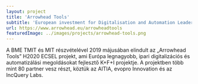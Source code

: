 ```yaml
---
layout: project
title: 'Arrowhead Tools'
subtitle: 'European investment for Digitalisation and Automation Leadership'
url: https://www.arrowhead.eu/arrowheadtools
featuredImage: ../images/projects/arrowhead-tools.png
---
```


A BME TMIT és MIT részvételével 2019 májusában elindult az „Arrowhead Tools” H2020 ECSEL projekt, ami Európa legnagyobb, ipari digitalizációs és automatizálási megoldásokat fejlesztő K+F+I projektje. A projektben több mint 80 partner vesz részt, köztük az AITIA, evopro Innovation és az IncQuery Labs.
